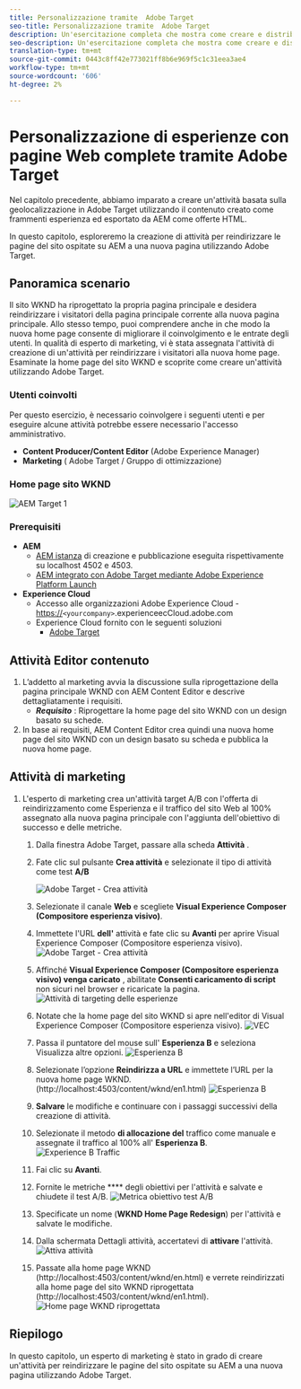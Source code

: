 ```yaml
---
title: Personalizzazione tramite  Adobe Target
seo-title: Personalizzazione tramite  Adobe Target
description: Un'esercitazione completa che mostra come creare e distribuire esperienze personalizzate utilizzando  Adobe Target.
seo-description: Un'esercitazione completa che mostra come creare e distribuire esperienze personalizzate utilizzando  Adobe Target.
translation-type: tm+mt
source-git-commit: 0443c8ff42e773021ff8b6e969f5c1c31eea3ae4
workflow-type: tm+mt
source-wordcount: '606'
ht-degree: 2%

---
```



# Personalizzazione di esperienze con pagine Web complete tramite  Adobe Target

Nel capitolo precedente, abbiamo imparato a creare un&#39;attività basata sulla geolocalizzazione in  Adobe Target utilizzando il contenuto creato come frammenti esperienza ed esportato da AEM come offerte HTML.

In questo capitolo, esploreremo la creazione di attività per reindirizzare le pagine del sito ospitate su AEM a una nuova pagina utilizzando  Adobe Target.

## Panoramica scenario

Il sito WKND ha riprogettato la propria pagina principale e desidera reindirizzare i visitatori della pagina principale corrente alla nuova pagina principale. Allo stesso tempo, puoi comprendere anche in che modo la nuova home page consente di migliorare il coinvolgimento e le entrate degli utenti. In qualità di esperto di marketing, vi è stata assegnata l&#39;attività di creazione di un&#39;attività per reindirizzare i visitatori alla nuova home page. Esaminate la home page del sito WKND e scoprite come creare un&#39;attività utilizzando  Adobe Target.

### Utenti coinvolti

Per questo esercizio, è necessario coinvolgere i seguenti utenti e per eseguire alcune attività potrebbe essere necessario l&#39;accesso amministrativo.

* **Content Producer/Content Editor** (Adobe Experience Manager)
* **Marketing** ( Adobe Target / Gruppo di ottimizzazione)

### Home page sito WKND

![AEM Target 1](assets/personalization-use-case-2/aem-target-use-case-2.png)

### Prerequisiti

* **AEM**
   * [AEM istanza](./implementation.md#getting-aem) di creazione e pubblicazione eseguita rispettivamente su localhost 4502 e 4503.
   * [AEM integrato con  Adobe Target mediante  Adobe Experience Platform Launch](./using-launch-adobe-io.md#aem-target-using-launch-by-adobe)
* **Experience Cloud**
   * Accesso alle organizzazioni Adobe Experience Cloud - <https://>`<yourcompany>`.experienceecCloud.adobe.com
   *  Experience Cloud fornito con le seguenti soluzioni
      * [Adobe Target](https://experiencecloud.adobe.com)

## Attività Editor contenuto

1. L’addetto al marketing avvia la discussione sulla riprogettazione della pagina principale WKND con AEM Content Editor e descrive dettagliatamente i requisiti.
   * ***Requisito*** : Riprogettare la home page del sito WKND con un design basato su schede.
2. In base ai requisiti, AEM Content Editor crea quindi una nuova home page del sito WKND con un design basato su scheda e pubblica la nuova home page.

## Attività di marketing

1. L&#39;esperto di marketing crea un&#39;attività target A/B con l&#39;offerta di reindirizzamento come Esperienza e il traffico del sito Web al 100% assegnato alla nuova pagina principale con l&#39;aggiunta dell&#39;obiettivo di successo e delle metriche.
   1. Dalla finestra  Adobe Target, passare alla scheda **Attività** .
   2. Fate clic sul pulsante **Crea attività** e selezionate il tipo di attività come test **A/B**

      ![Adobe Target - Crea attività](assets/personalization-use-case-2/create-ab-activity.png)
   3. Selezionate il canale **Web** e scegliete **Visual Experience Composer (Compositore esperienza visivo)**.
   4. Immettete l&#39;URL **dell&#39;** attività e fate clic su **Avanti** per aprire Visual Experience Composer (Compositore esperienza visivo).
      ![Adobe Target - Crea attività](assets/personalization-use-case-2/create-activity-ab-name.png)
   5. Affinché **Visual Experience Composer (Compositore esperienza visivo) venga caricato** , abilitate **Consenti caricamento di script** non sicuri nel browser e ricaricate la pagina.
      ![Attività di targeting delle esperienze](assets/personalization-use-case-1/load-unsafe-scripts.png)
   6. Notate che la home page del sito WKND si apre nell&#39;editor di Visual Experience Composer (Compositore esperienza visivo).
      ![VEC](assets/personalization-use-case-2/vec.png)
   7. Passa il puntatore del mouse sull&#39; **Esperienza B** e seleziona Visualizza altre opzioni.
      ![Esperienza B](assets/personalization-use-case-2/redirect-url.png)
   8. Selezionate l’opzione **Reindirizza a URL** e immettete l’URL per la nuova home page WKND. (http://localhost:4503/content/wknd/en1.html)
      ![Esperienza B](assets/personalization-use-case-2/redirect-url-2.png)
   9. **Salvare** le modifiche e continuare con i passaggi successivi della creazione di attività.
   10. Selezionate il metodo **di allocazione del** traffico come manuale e assegnate il traffico al 100% all&#39; **Esperienza B**.
      ![Experience B Traffic](assets/personalization-use-case-2/traffic.png)
   11. Fai clic su **Avanti**.
   12. Fornite le metriche **** degli obiettivi per l&#39;attività e salvate e chiudete il test A/B.
      ![Metrica obiettivo test A/B](assets/personalization-use-case-2/goal-metric.png)
   13. Specificate un nome (**WKND Home Page Redesign**) per l&#39;attività e salvate le modifiche.
   14. Dalla schermata Dettagli attività, accertatevi di **attivare** l&#39;attività.
      ![Attiva attività](assets/personalization-use-case-2/ab-activate.png)
   15. Passate alla home page WKND (http://localhost:4503/content/wknd/en.html) e verrete reindirizzati alla home page del sito WKND riprogettata (http://localhost:4503/content/wknd/en1.html).
      ![Home page WKND riprogettata](assets/personalization-use-case-2/WKND-home-page-redesign.png)

## Riepilogo

In questo capitolo, un esperto di marketing è stato in grado di creare un&#39;attività per reindirizzare le pagine del sito ospitate su AEM a una nuova pagina utilizzando  Adobe Target.
